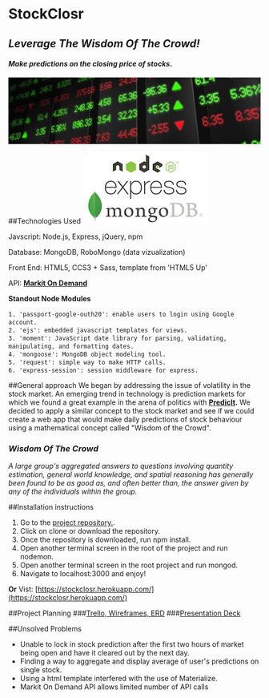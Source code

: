# **StockClosr**
## *Leverage The Wisdom Of The Crowd!*
#### *Make predictions on the closing price of stocks*.
![banner](images/banner.jpg)

##Technologies Used
![logo](images/nodejs-520.jpg)

Javscript: Node.js, Express, jQuery, npm

Database: MongoDB, RoboMongo (data vizualization)

Front End: HTML5, CCS3 + Sass, template from 'HTML5 Up'

API: **[Markit On Demand](http://dev.markitondemand.com/MODApis/)**

**Standout Node Modules**
	
	1. 'passport-google-outh20': enable users to login using Google account.
 	2. 'ejs': embedded javascript templates for views.
 	3. 'moment': JavaScript date library for parsing, validating, manipulating, and formatting dates.	
 	4. 'mongoose': MongoDB object modeling tool. 
 	5. 'request': simple way to make HTTP calls.
 	6. 'express-session': session middleware for express.
 



##General approach
We began by addressing the issue of volatility in the stock market.  An emerging trend in technology is prediction markets for which we found a great example in the arena of politics with **[PredicIt](www.predictit.org).**  We decided to apply a similar concept to the stock market and see if we could create a web app that would make daily predictions of stock behaviour using a mathematical concept called "Wisdom of the Crowd".  

### *Wisdom Of The Crowd*
*A large group's aggregated answers to questions involving quantity estimation, general world knowledge, and spatial reasoning has generally been found to be as good as, and often better than, the answer given by any of the individuals within the group.*


##Installation instructions
1. Go to the [project repository.](https://github.com/f-society-ga/StockClosr).
2. Click on clone or download the repository.
3. Once the repository is downloaded, run npm install.
4. Open another terminal screen in the root of the project and run nodemon.
5. Open another terminal screen in the root project and run mongod.  
6. Navigate to localhost:3000 and enjoy!

**Or** Vist: [https://stockclosr.herokuapp.com/](https://stockclosr.herokuapp.com/)

##Project Planning
###[Trello, Wireframes, ERD](https://trello.com/b/1pUeWbrg/project-3 "F.Society Trello")
###[Presentation Deck](https://prezi.com/nfm5rlv-wgd0/stockclosr/ "F.Society Trello")

##Unsolved Problems
* Unable to lock in stock prediction after the first two hours of market being open and have it cleared out by the next day.
* Finding a way to aggregate and display average of user's predictions on single stock.
* Using a html template interfered with the use of Materialize.
* Markit On Demand API allows limited number of API calls
